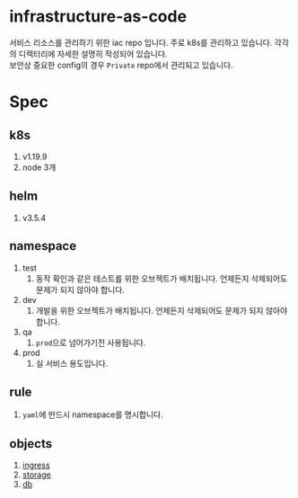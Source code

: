# infrastructure-as-code

서비스 리소스를 관리하기 위한 iac repo 입니다. 주로 k8s를 관리하고 있습니다.
각각의 디렉터리에 자세한 설명히 작성되어 있습니다.  
보안상 중요한 config의 경우 `Private` repo에서 관리되고 있습니다.

# Spec

## k8s

1. v1.19.9
1. node 3개

## helm

1. v3.5.4

## namespace

1. test
   1. 동작 확인과 같은 테스트를 위한 오브젝트가 배치됩니다. 언제든지 삭제되어도 문제가 되지 않아야 합니다.
1. dev
   1. 개발을 위한 오브젝트가 배치됩니다. 언제든지 삭제되어도 문제가 되지 않아야 합니다.
1. qa
   1. `prod`으로 넘어가기전 사용됩니다.
1. prod
   1. 실 서비스 용도입니다.

## rule

1. `yaml`에 만드시 namespace를 명시합니다.

## objects

1. [ingress](./https-ingress-controller)
1. [storage](./storage)
1. [db](./db)

